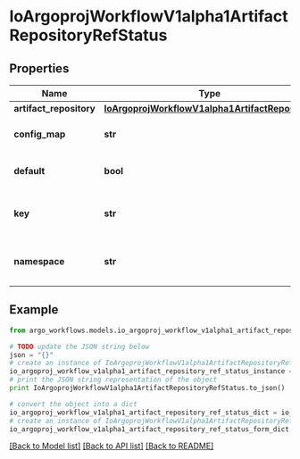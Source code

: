 # IoArgoprojWorkflowV1alpha1ArtifactRepositoryRefStatus


## Properties

Name | Type | Description | Notes
------------ | ------------- | ------------- | -------------
**artifact_repository** | [**IoArgoprojWorkflowV1alpha1ArtifactRepository**](IoArgoprojWorkflowV1alpha1ArtifactRepository.md) |  | [optional] 
**config_map** | **str** | The name of the config map. Defaults to \&quot;artifact-repositories\&quot;. | [optional] 
**default** | **bool** | If this ref represents the default artifact repository, rather than a config map. | [optional] 
**key** | **str** | The config map key. Defaults to the value of the \&quot;workflows.argoproj.io/default-artifact-repository\&quot; annotation. | [optional] 
**namespace** | **str** | The namespace of the config map. Defaults to the workflow&#39;s namespace, or the controller&#39;s namespace (if found). | [optional] 

## Example

```python
from argo_workflows.models.io_argoproj_workflow_v1alpha1_artifact_repository_ref_status import IoArgoprojWorkflowV1alpha1ArtifactRepositoryRefStatus

# TODO update the JSON string below
json = "{}"
# create an instance of IoArgoprojWorkflowV1alpha1ArtifactRepositoryRefStatus from a JSON string
io_argoproj_workflow_v1alpha1_artifact_repository_ref_status_instance = IoArgoprojWorkflowV1alpha1ArtifactRepositoryRefStatus.from_json(json)
# print the JSON string representation of the object
print IoArgoprojWorkflowV1alpha1ArtifactRepositoryRefStatus.to_json()

# convert the object into a dict
io_argoproj_workflow_v1alpha1_artifact_repository_ref_status_dict = io_argoproj_workflow_v1alpha1_artifact_repository_ref_status_instance.to_dict()
# create an instance of IoArgoprojWorkflowV1alpha1ArtifactRepositoryRefStatus from a dict
io_argoproj_workflow_v1alpha1_artifact_repository_ref_status_form_dict = io_argoproj_workflow_v1alpha1_artifact_repository_ref_status.from_dict(io_argoproj_workflow_v1alpha1_artifact_repository_ref_status_dict)
```
[[Back to Model list]](../README.md#documentation-for-models) [[Back to API list]](../README.md#documentation-for-api-endpoints) [[Back to README]](../README.md)


